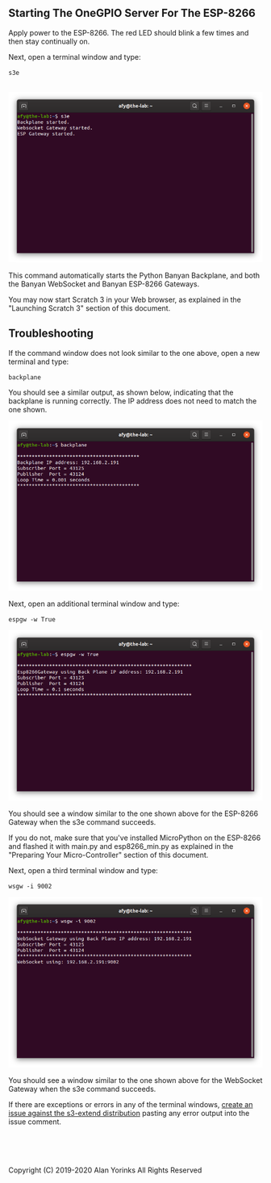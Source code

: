 ## Starting The OneGPIO Server For The ESP-8266

Apply power to the ESP-8266. The red LED should blink a few times and
then stay continually on. 

Next, open a terminal window and type:

```
s3e
```

<br>
<img src="../images/s3e-1.png" >

This command automatically starts the Python Banyan Backplane, and both
the Banyan WebSocket and Banyan ESP-8266 Gateways. 

You may now start Scratch 3 in your Web browser, as explained in the
"Launching Scratch 3" section of this document.

## Troubleshooting
If the command window does not look similar to the one above, 
open a new terminal and type:


```
backplane
```
You should see a similar output, as shown below, indicating that the
backplane is running correctly. The IP address does not need to match
the one shown.

<img src="../images/backplane.png" >

Next, open an additional terminal window and type:

```
espgw -w True
```

<img src="../images/s3e-2.png" >

You should see a window similar to the one shown above for the ESP-8266
Gateway when the s3e command succeeds.

If you do not, make sure that you've installed MicroPython on the
ESP-8266 and flashed it with main.py and esp8266_min.py as explained in
the "Preparing Your Micro-Controller" section of this document.

Next, open a third terminal window and type:

```
wsgw -i 9002
```

<img src="../images/s3e-3.png" >

You should see a window similar to the one shown above for the WebSocket
Gateway when the s3e command succeeds. 

If there are exceptions or errors in any of the terminal windows,
[create an issue against the s3-extend distribution](https://github.com/MrYsLab/s3-extend/issues)
pasting any error output into the issue comment.


<br> <br> <br>


Copyright (C) 2019-2020 Alan Yorinks All Rights Reserved

